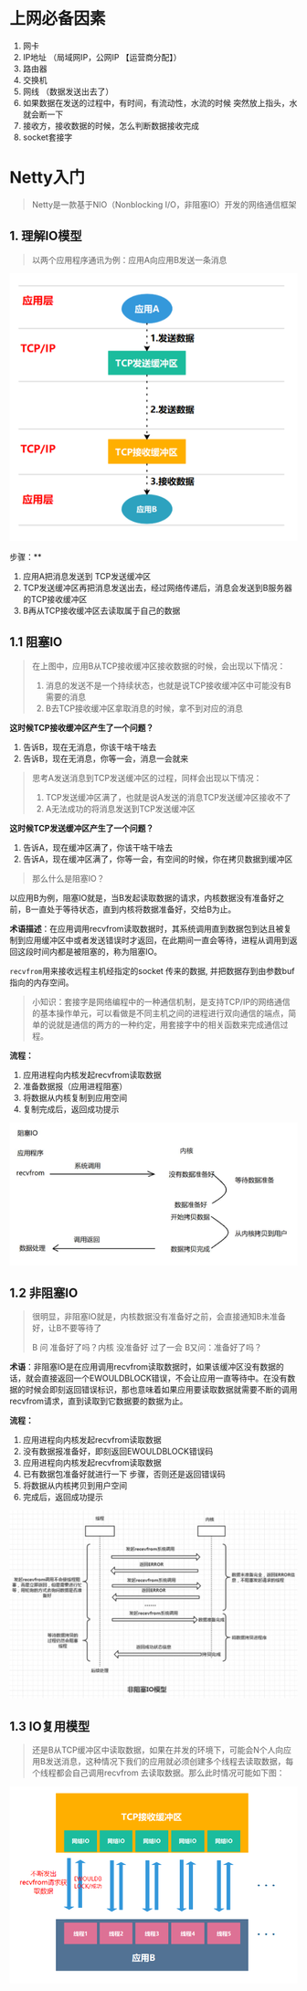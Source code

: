 # 上网必备因素

1. 网卡 
2. IP地址 （局域网IP，公网IP 【运营商分配】）
3. 路由器
4. 交换机
5. 网线 （数据发送出去了）
6. 如果数据在发送的过程中，有时间，有流动性，水流的时候 突然放上指头，水就会断一下
7. 接收方，接收数据的时候，怎么判断数据接收完成
8. socket套接字

# Netty入门

> Netty是一款基于NIO（Nonblocking I/O，非阻塞IO）开发的网络通信框架
## 1. 理解IO模型

> 以两个应用程序通讯为例：应用A向应用B发送一条消息

![](../../youdaonote-images/Pasted%20image%2020241118154242.png)

步骤：**

1. 应用A把消息发送到 TCP发送缓冲区
2. TCP发送缓冲区再把消息发送出去，经过网络传递后，消息会发送到B服务器的TCP接收缓冲区
3. B再从TCP接收缓冲区去读取属于自己的数据

## 1.1 阻塞IO

> 在上图中，应用B从TCP接收缓冲区接收数据的时候，会出现以下情况：
>
> 1. 消息的发送不是一个持续状态，也就是说TCP接收缓冲区中可能没有B需要的消息
> 2. B去TCP接收缓冲区拿取消息的时候，拿不到对应的消息

**这时候TCP接收缓冲区产生了一个问题？**

1. 告诉B，现在无消息，你该干啥干啥去
2. 告诉B，现在无消息，你等一会，消息一会就来

> 思考A发送消息到TCP发送缓冲区的过程，同样会出现以下情况：
>
> 1. TCP发送缓冲区满了，也就是说A发送的消息TCP发送缓冲区接收不了
> 2. A无法成功的将消息发送到TCP发送缓冲区

**这时候TCP发送缓冲区产生了一个问题？**

1. 告诉A，现在缓冲区满了，你该干啥干啥去
2. 告诉A，现在缓冲区满了，你等一会，有空间的时候，你在拷贝数据到缓冲区



> 那么什么是阻塞IO？

以应用B为例，阻塞IO就是，当B发起读取数据的请求，内核数据没有准备好之前，B一直处于等待状态，直到内核将数据准备好，交给B为止。

**术语描述**：在应用调用recvfrom读取数据时，其系统调用直到数据包到达且被复制到应用缓冲区中或者发送错误时才返回，在此期间一直会等待，进程从调用到返回这段时间内都是被阻塞的，称为阻塞IO。

`recvfrom`用来接收远程主机经指定的socket 传来的数据, 并把数据存到由参数buf 指向的内存空间。



> 小知识：套接字是网络编程中的一种通信机制，是支持TCP/IP的网络通信的基本操作单元，可以看做是不同主机之间的进程进行双向通信的端点，简单的说就是通信的两方的一种约定，用套接字中的相关函数来完成通信过程。



**流程：**

1. 应用进程向内核发起recvfrom读取数据
2. 准备数据报（应用进程阻塞）
3. 将数据从内核复制到应用空间
4. 复制完成后，返回成功提示

![](../../youdaonote-images/Pasted%20image%2020241118154324.png)
## 1.2 非阻塞IO

> 很明显，非阻塞IO就是，内核数据没有准备好之前，会直接通知B未准备好，让B不要等待了
>
> B 问 准备好了吗？内核 没准备好 过了一会 B又问：准备好了吗？

**术语**：非阻塞IO是在应用调用recvfrom读取数据时，如果该缓冲区没有数据的话，就会直接返回一个EWOULDBLOCK错误，不会让应用一直等待中。在没有数据的时候会即刻返回错误标识，那也意味着如果应用要读取数据就需要不断的调用recvfrom请求，直到读取到它数据要的数据为止。

**流程：**

1. 应用进程向内核发起recvfrom读取数据
2. 没有数据报准备好，即刻返回EWOULDBLOCK错误码
3. 应用进程向内核发起recvfrom读取数据
4. 已有数据包准备好就进行一下 步骤，否则还是返回错误码
5. 将数据从内核拷贝到用户空间
6. 完成后，返回成功提示

![](../../youdaonote-images/image-20211010200211732.png)

## 1.3 IO复用模型

> 还是B从TCP缓冲区中读取数据，如果在并发的环境下，可能会N个人向应用B发送消息，这种情况下我们的应用就必须创建多个线程去读取数据，每个线程都会自己调用recvfrom 去读取数据。那么此时情况可能如下图：

![](../../youdaonote-images/image-20211010204520156.png)

